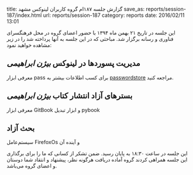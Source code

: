 title: گزارش جلسه ۱۸۷ام گروه کاربران لینوکس مشهد
save_as: reports/session-187/index.html
url: reports/session-187
category: reports
date: 2016/02/11 13:01

<!--more-->

این جلسه در تاریخ ۲۱ بهمن ماه ۱۳۹۴ با حضور اعضای گروه در محل فرهنگسرای فناوری و رسانه برگزار شد. مباحثی که در این جلسه به آنها پرداخته شد را در زیر مشاهده خواهید نمود:

<!--more-->

## مدیریت پسوردها در لینوکس *بیژن ابراهیمی*
معرفی ابزار pass برای کسب اطلاعات بیشتر به [passwordstore](https://www.passwordstore.org/) مراجعه کنید.

## بسترهای آزاد انتشار کتاب *بیژن ابراهیمی*
معرفی ابزار GitBook و ابزار تبدیل pybook

## بحث آزاد
سیستم‌عامل FirefoxOs و آینده آن

این جلسه در ساعت ۱۸:۳۰ به پایان رسید. ضمن تشکر از کسانی که ما را برای برگذاری این جلسه همراهی کردند گروه آماده دریافت هرگونه نظر، پیشنهاد و انتقاد شما دوستان و اعضای گروه می‌باشد.
